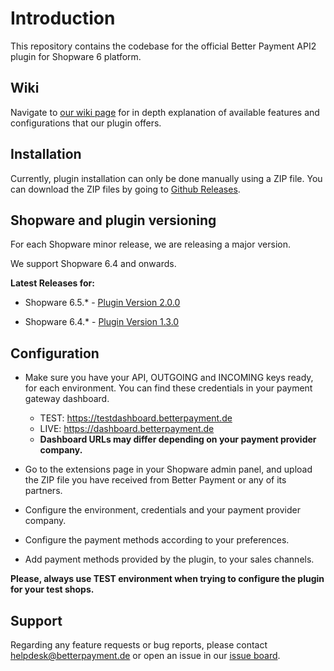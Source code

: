 # Introduction

This repository contains the codebase for the official Better Payment API2 plugin for Shopware 6 platform.

## Wiki

Navigate to [our wiki page](https://github.com/better-payment/bp-plugin-shopware6-api2/wiki) for in depth explanation of available features and configurations that our plugin offers.

## Installation

Currently, plugin installation can only be done manually using a ZIP file. You can download the ZIP files by going to [Github Releases](https://github.com/better-payment/bp-plugin-shopware6-api2/releases).

## Shopware and plugin versioning

For each Shopware minor release, we are releasing a major version.

We support Shopware 6.4 and onwards.

**Latest Releases for:**

- Shopware 6.5.* - [Plugin Version 2.0.0](https://github.com/better-payment/bp-plugin-shopware6-api2/releases/tag/2.0.0)

- Shopware 6.4.* - [Plugin Version 1.3.0](https://github.com/better-payment/bp-plugin-shopware6-api2/releases/tag/1.3.0)


## Configuration

- Make sure you have your API, OUTGOING and INCOMING keys ready, for each environment. You can find these credentials in your payment gateway dashboard.

  - TEST: https://testdashboard.betterpayment.de
  - LIVE: https://dashboard.betterpayment.de
  - **Dashboard URLs may differ depending on your payment provider company.**

- Go to the extensions page in your Shopware admin panel, and upload the ZIP file you have received from Better Payment or any of its partners.
- Configure the environment, credentials and your payment provider company.
- Configure the payment methods according to your preferences.
- Add payment methods provided by the plugin, to your sales channels.

**Please, always use TEST environment when trying to configure the plugin for your test shops.**

## Support

Regarding any feature requests or bug reports, please contact helpdesk@betterpayment.de or open an issue in our [issue board](https://github.com/better-payment/bp-plugin-shopware6-api2/issues).
